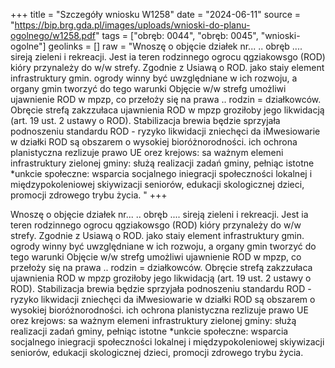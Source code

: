 +++
title = "Szczegóły wniosku W1258"
date = "2024-06-11"
source = "https://bip.brg.gda.pl/images/uploads/wnioski-do-planu-ogolnego/w1258.pdf"
tags = ["obręb: 0044", "obręb: 0045", "wnioski-ogolne"]
geolinks = []
raw = "Wnoszę o objęcie działek nr... .. obręb .... sireją zieleni i rekreacji. Jest ia teren rodzinnego ogrocu qgziakowsgo (ROD) kióry przynależy do w/w strefy. Zgodnie z Usiawą o ROD. jako staiy element infrastruktury gmin. ogrody winny być uwzględniane w ich rozwoju, a organy gmin tworzyć do tego warunki Objęcie w/w strefg umożliwi ujawnienie ROD w mpzp, co przełoży się na prawa .. rodzin = działkowców. Obręcie strefą zakzzułaca ujawnienia ROD w mpzp groziłoby jego likwidacją (art. 19 ust. 2 ustawy o ROD). Stabilizacja brewia będzie sprzyjała podnoszeniu standardu ROD - ryzyko likwidacji zniechęci da iMwesiowarie w działki ROD są obszarem o wysokiej bioróżnorodności. ich ochrona planistyczna rezlizuje prawo UE orez krejows: sa ważnym elemeni infrastruktury zielonej gminy: służą realizacji zadań gminy, pełniąc istotne *unkcie społeczne: wsparcia socjalnego iniegracji społeczności lokalnej i międzypokoleniowej skiywizacji seniorów, edukacji skologicznej dzieci, promocji zdrowego trybu życia. "
+++

Wnoszę o objęcie działek nr... .. obręb .... sireją zieleni i rekreacji. Jest ia teren rodzinnego
ogrocu qgziakowsgo (ROD) kióry przynależy do w/w strefy. Zgodnie z Usiawą o ROD. jako staiy element
infrastruktury gmin. ogrody winny być uwzględniane w ich rozwoju, a organy gmin tworzyć do tego warunki
Objęcie w/w strefg umożliwi ujawnienie ROD w mpzp, co przełoży się na prawa .. rodzin = działkowców.
Obręcie strefą zakzzułaca ujawnienia ROD w mpzp groziłoby jego likwidacją (art. 19 ust. 2 ustawy o ROD).
Stabilizacja brewia będzie sprzyjała podnoszeniu standardu ROD - ryzyko likwidacji zniechęci da
iMwesiowarie w działki ROD są obszarem o wysokiej bioróżnorodności. ich ochrona planistyczna rezlizuje
prawo UE orez krejows: sa ważnym elemeni infrastruktury zielonej gminy: służą realizacji zadań gminy,
pełniąc istotne *unkcie społeczne: wsparcia socjalnego iniegracji społeczności lokalnej i międzypokoleniowej
skiywizacji seniorów, edukacji skologicznej dzieci, promocji zdrowego trybu życia.



